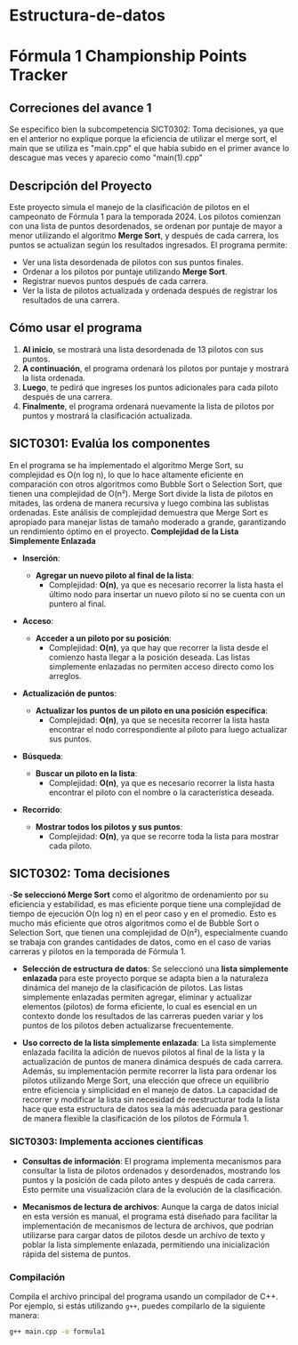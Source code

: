 # Estructura-de-datos
# Fórmula 1 Championship Points Tracker

## Correciones del avance 1 
Se especifico bien la subcompetencia SICT0302: Toma decisiones, ya que en el anterior no explique porque la eficiencia de utilizar el merge sort, el main que se utiliza es "main.cpp" el que habia subido en el primer avance lo descague mas veces y aparecio como "main(1).cpp" 

## Descripción del Proyecto

Este proyecto simula el manejo de la clasificación de pilotos en el campeonato de Fórmula 1 para la temporada 2024. 
Los pilotos comienzan con una lista de puntos desordenados, se ordenan por puntaje de mayor a menor utilizando el algoritmo **Merge Sort**,
y después de cada carrera, los puntos se actualizan según los resultados ingresados. El programa permite:

- Ver una lista desordenada de pilotos con sus puntos finales.
- Ordenar a los pilotos por puntaje utilizando **Merge Sort**.
- Registrar nuevos puntos después de cada carrera.
- Ver la lista de pilotos actualizada y ordenada después de registrar los resultados de una carrera.

## Cómo usar el programa
1. **Al inicio**, se mostrará una lista desordenada de 13 pilotos con sus puntos.
2. **A continuación**, el programa ordenará los pilotos por puntaje y mostrará la lista ordenada.
3. **Luego**, te pedirá que ingreses los puntos adicionales para cada piloto después de una carrera.
4. **Finalmente**, el programa ordenará nuevamente la lista de pilotos por puntos y mostrará la clasificación actualizada.

## SICT0301: Evalúa los componentes
En el programa se ha implementado el algoritmo Merge Sort, su complejidad es O(n log n), lo que lo hace altamente eficiente en comparación con otros algoritmos como Bubble Sort o Selection Sort, que tienen una complejidad de O(n²). Merge Sort divide la lista de pilotos en mitades, las ordena de manera recursiva y luego combina las sublistas ordenadas. Este análisis de complejidad demuestra que Merge Sort es apropiado para manejar listas de tamaño moderado a grande, garantizando un rendimiento óptimo en el proyecto.
**Complejidad de la Lista Simplemente Enlazada**

- **Inserción**:
  - **Agregar un nuevo piloto al final de la lista**:
    - Complejidad: **O(n)**, ya que es necesario recorrer la lista hasta el último nodo para insertar un nuevo piloto si no se cuenta con un puntero al final.

- **Acceso**:
  - **Acceder a un piloto por su posición**:
    - Complejidad: **O(n)**, ya que hay que recorrer la lista desde el comienzo hasta llegar a la posición deseada. Las listas simplemente enlazadas no permiten acceso directo como los arreglos.

- **Actualización de puntos**:
  - **Actualizar los puntos de un piloto en una posición específica**:
    - Complejidad: **O(n)**, ya que se necesita recorrer la lista hasta encontrar el nodo correspondiente al piloto para luego actualizar sus puntos.

- **Búsqueda**:
  - **Buscar un piloto en la lista**:
    - Complejidad: **O(n)**, ya que es necesario recorrer la lista hasta encontrar el piloto con el nombre o la característica deseada.

- **Recorrido**:
  - **Mostrar todos los pilotos y sus puntos**:
    - Complejidad: **O(n)**, ya que se recorre toda la lista para mostrar cada piloto.

## SICT0302: Toma decisiones
-**Se seleccionó Merge Sort** como el algoritmo de ordenamiento por su eficiencia y estabilidad, es mas eficiente porque tiene una complejidad de tiempo de ejecución O(n log n) en el peor caso y en el promedio. Esto es mucho más eficiente que otros algoritmos como el de Bubble Sort o Selection Sort, que tienen una complejidad de O(n²), especialmente cuando se trabaja con grandes cantidades de datos, como en el caso de varias carreras y pilotos en la temporada de Fórmula 1.
- **Selección de estructura de datos**: Se seleccionó una **lista simplemente enlazada** para este proyecto porque se adapta bien a la naturaleza dinámica del manejo de la clasificación de pilotos. Las listas simplemente enlazadas permiten agregar, eliminar y actualizar elementos (pilotos) de forma eficiente, lo cual es esencial en un contexto donde los resultados de las carreras pueden variar y los puntos de los pilotos deben actualizarse frecuentemente.

- **Uso correcto de la lista simplemente enlazada**: La lista simplemente enlazada facilita la adición de nuevos pilotos al final de la lista y la actualización de puntos de manera dinámica después de cada carrera. Además, su implementación permite recorrer la lista para ordenar los pilotos utilizando Merge Sort, una elección que ofrece un equilibrio entre eficiencia y simplicidad en el manejo de datos. La capacidad de recorrer y modificar la lista sin necesidad de reestructurar toda la lista hace que esta estructura de datos sea la más adecuada para gestionar de manera flexible la clasificación de los pilotos de Fórmula 1.

### SICT0303: Implementa acciones científicas

- **Consultas de información**: El programa implementa mecanismos para consultar la lista de pilotos ordenados y desordenados, mostrando los puntos y la posición de cada piloto antes y después de cada carrera. Esto permite una visualización clara de la evolución de la clasificación.

- **Mecanismos de lectura de archivos**: Aunque la carga de datos inicial en esta versión es manual, el programa está diseñado para facilitar la implementación de mecanismos de lectura de archivos, que podrían utilizarse para cargar datos de pilotos desde un archivo de texto y poblar la lista simplemente enlazada, permitiendo una inicialización rápida del sistema de puntos.



### Compilación

Compila el archivo principal del programa usando un compilador de C++. Por ejemplo, si estás utilizando `g++`, puedes compilarlo de la siguiente manera:

```bash
g++ main.cpp -o formula1


